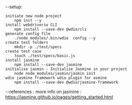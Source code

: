 --setup:

    initiate new node project
        npm init --y
    install webdriverio CLI
        npm install --save-dev @wdio/cli
    generate config file
        ./node_modules/.bin/wdio  config --y
    create test folders
        mkdir -p ./test/specs
    create test case
        touch ./test/specs/basic.js
    install jasmine
        npm install --save-dev jasmine
    initialise jasmin - Initialize Jasmine in your project
        node node_modules/jasmin/jasmin init
    wdio jasmine framework wdio plugin for asmine
        npm install --save-dev @wdio/jasmine-framework

--references :
    more info on jasmine : https://jasmine.github.io/pages/getting_started.html
    

